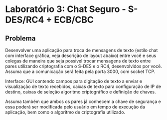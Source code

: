 # Laboratório 3: Chat Seguro - S-DES/RC4 + ECB/CBC

## Problema
Desenvolver uma aplicação para troca de mensagens de texto (estilo chat com interface gráfica, veja descrição de layout abaixo) entre você e seus colegas de maneira que seja possível trocar mensagens de texto entre pares utilizando criptografia com o S-DES e o RC4, desenvolvidos por você.
Assuma que a comunicação será feita pela porta 3000, com socket TCP.

Interface: GUI contendo campos para digitação de texto a enviar  e visualização de texto recebidos, caixas de texto para configuração de IP de destino, caixas de seleção algoritmo criptográfico e definição de chaves.

Assuma também que ambos os pares já conhecem a chave de segurança e essa poderá ser modificada pelo usuário em tempo de execução da aplicação, bem como o algoritmo de criptografia utilizado.

